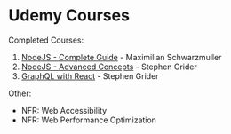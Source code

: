 # Udemy Courses

Completed Courses:
1.  [NodeJS - Complete Guide](https://www.udemy.com/course/nodejs-the-complete-guide/) - Maximilian Schwarzmuller
2.  [NodeJS - Advanced Concepts](https://www.udemy.com/course/advanced-node-for-developers/)  - Stephen Grider
3.  [GraphQL with React](https://www.udemy.com/course/graphql-with-react-course/)  - Stephen Grider


Other:
- NFR: Web Accessibility
- NFR: Web Performance Optimization
